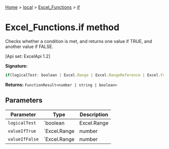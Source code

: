 [Home](./index) &gt; [local](local.md) &gt; [Excel\_Functions](local.excel_functions.md) &gt; [if](local.excel_functions.if.md)

# Excel\_Functions.if method

Checks whether a condition is met, and returns one value if TRUE, and another value if FALSE. 

 \[Api set: ExcelApi 1.2\]

**Signature:**
```javascript
if(logicalTest: boolean | Excel.Range | Excel.RangeReference | Excel.FunctionResult<any>, valueIfTrue?: Excel.Range | number | string | boolean | Excel.RangeReference | Excel.FunctionResult<any>, valueIfFalse?: Excel.Range | number | string | boolean | Excel.RangeReference | Excel.FunctionResult<any>): FunctionResult<number | string | boolean>;
```
**Returns:** `FunctionResult<number | string | boolean>`

## Parameters

|  Parameter | Type | Description |
|  --- | --- | --- |
|  `logicalTest` | `boolean | Excel.Range | Excel.RangeReference | Excel.FunctionResult<any>` |  |
|  `valueIfTrue` | `Excel.Range | number | string | boolean | Excel.RangeReference | Excel.FunctionResult<any>` |  |
|  `valueIfFalse` | `Excel.Range | number | string | boolean | Excel.RangeReference | Excel.FunctionResult<any>` |  |

